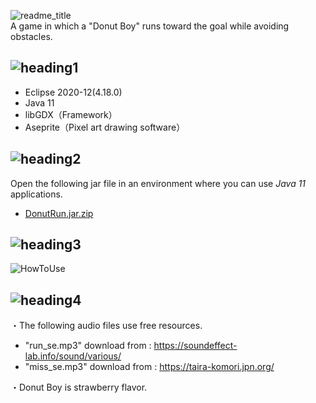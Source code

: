 ![readme_title](https://user-images.githubusercontent.com/89298806/139438046-d1908f0a-a99b-4332-a291-bcc3f8c80cb9.png)</br>
A game in which a "Donut Boy" runs toward the goal while avoiding obstacles.</br>

## ![heading1](https://user-images.githubusercontent.com/89298806/139424195-64441aaf-86ba-4f75-b224-a1749d90d9ea.png)</br>
- Eclipse 2020-12(4.18.0)
- Java 11
- libGDX（Framework）
- Aseprite（Pixel art drawing software）

## ![heading2](https://user-images.githubusercontent.com/89298806/139424201-dbd3c481-6999-4312-92b8-9e4df6a20053.png)</br>
Open the following jar file in an environment where you can use *Java 11* applications.</br>
- [DonutRun.jar.zip](https://github.com/HiroyaSugimoto/run_game/files/7441891/DonutRun.jar.zip)

## ![heading3](https://user-images.githubusercontent.com/89298806/139424203-13ef568c-24c3-458b-8081-56c8288c3522.png)</br>
![HowToUse](https://user-images.githubusercontent.com/89298806/139427619-df6c23f2-981d-419b-a8ee-b8477d179d4f.png)

## ![heading4](https://user-images.githubusercontent.com/89298806/139424206-486f1d4e-2b31-4673-9b2f-8eea3cd41284.png)</br>
・The following audio files use free resources.</br>
- "run_se.mp3" download from  : https://soundeffect-lab.info/sound/various/</br>
- "miss_se.mp3" download from : https://taira-komori.jpn.org/

・Donut Boy is strawberry flavor.
